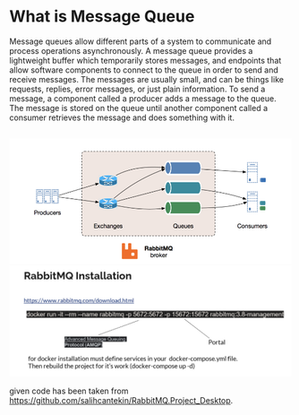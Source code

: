 
# What is Message Queue

Message queues allow different parts of a system to communicate and process operations asynchronously. A message queue provides a lightweight buffer which temporarily stores messages, and endpoints that allow software components to connect to the queue in order to send and receive messages. The messages are usually small, and can be things like requests, replies, error messages, or just plain information. To send a message, a component called a producer adds a message to the queue. The message is stored on the queue until another component called a consumer retrieves the message and does something with it.







## 

![RabbitMQ](sunum/Resim1.png)
![RabbitMQ](sunum/resim2.png)

given code has been taken from https://github.com/salihcantekin/RabbitMQ.Project_Desktop.

  